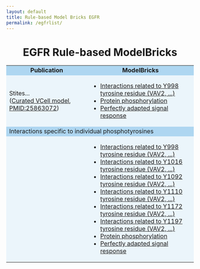 ```yaml
---
layout: default
title: Rule-based Model Bricks EGFR
permalink: /egfrlist/
---
```


<h1 align="center"> EGFR Rule-based ModelBricks </h1>

<table border-left="15">
<tr>
     <td bgcolor="#AED6F1" align="center"><strong>Publication</strong>
     </td>
     <td bgcolor="#AED6F1" align="center"><strong>ModelBricks</strong>
     </td>
</tr>
<tr>
     <td bgcolor="#EBF5FB" > Stites... <br>
     (<a href="/CM..../">Curated VCell model</a>, 
      <a href="https://www.ncbi.nlm.nih.gov/pubmed/25863072">PMID:25863072</a>)
     </td>
     <td bgcolor="#EBF5FB">
          <ul>
          <li><a href="/CM_PM25863072_Y998"> Interactions related to Y998 tyrosine residue (VAV2, ...)</a></li>
          <li><a href="/CM_PM25863072_/"> Protein phosphorylation</a></li>
          <li><a href="/CM_PM25863072_MB3/"> Perfectly adapted signal response</a></li>
          </ul>
     </td>
</tr>
<tr>
  <td bgcolor="#AED6F1" colspan="2"> 
  Interactions specific to individual phosphotyrosines
  </td>
</tr>
<tr>
     <td bgcolor="#EBF5FB">
     </td>
     <td bgcolor="#EBF5FB">
          <ul>
          <li><a href="/CM_PM25863072_Y998.md"> Interactions related to Y998 tyrosine residue (VAV2, ...)</a></li>
          <li><a href="/CM_PM25863072_Y1016.md"> Interactions related to Y1016 tyrosine residue (VAV2, ...)</a></li>    
          <li><a href="/CM_PM25863072_Y1092.md"> Interactions related to Y1092 tyrosine residue (VAV2, ...)</a></li>  
          <li><a href="/CM_PM25863072_Y1110.md"> Interactions related to Y1110 tyrosine residue (VAV2, ...)</a></li>
          <li><a href="/CM_PM25863072_Y1172.md"> Interactions related to Y1172 tyrosine residue (VAV2, ...)</a></li>     
          <li><a href="/CM_PM25863072_Y1197.md"> Interactions related to Y1197 tyrosine residue (VAV2, ...)</a></li>     
          <li><a href="/CM_PM25863072_/"> Protein phosphorylation</a></li>
          <li><a href="/CM_PM25863072_MB3/"> Perfectly adapted signal response</a></li>
          </ul>
     </td>
</tr>
</table>

